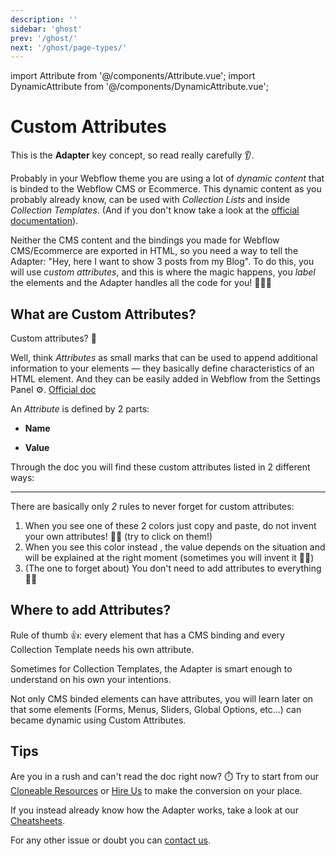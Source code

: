 ```yaml
---
description: ''
sidebar: 'ghost'
prev: '/ghost/'
next: '/ghost/page-types/'
---
```

import Attribute from '@/components/Attribute.vue';
import DynamicAttribute from '@/components/DynamicAttribute.vue';

# Custom Attributes

This is the **Adapter** key concept, so read really carefully 👂.

Probably in your Webflow theme you are using a lot of *dynamic content* that is binded to the Webflow CMS or Ecommerce. This dynamic content as you probably already know, can be used with *Collection Lists* and inside *Collection Templates*. (And if you don't know take a look at the [official documentation](https://university.webflow.com/article/intro-to-dynamic-content)).

Neither the CMS content and the bindings you made for Webflow CMS/Ecommerce are exported in HTML, so you need a way to tell the Adapter: "Hey, here I want to show 3 posts from my Blog". To do this, you will use *custom attributes*, and this is where the magic happens, you *label* the elements and the Adapter handles all the code for you! 💃💃💃


## What are Custom Attributes?

Custom attributes? 🤔

Well, think *Attributes* as small marks that can be used to append additional information to your elements — they basically define characteristics of an HTML element. And they can be easily added in Webflow from the Settings Panel ⚙️. 
[Official doc](https://university.webflow.com/article/how-to-add-custom-attributes-to-an-element-in-webflow)

An *Attribute* is defined by 2 parts:

* **Name**

* **Value**

Through the doc you will find these custom attributes listed in 2 different ways:

<Attribute name="name" value="value" />

---


<DynamicAttribute name="name" value="dynamic-value" />


There are basically only *2* rules to never forget for custom attributes:

1. When you see one of these 2 colors <code></code> <code class="value"></code>just copy and paste, do not invent your own attributes! 🙅‍♂️ (try to click on them!)
2. When you see this color instead <code class="dynamic-value"></code>, the value depends on the situation and will be explained at the right moment (sometimes you will invent it 🤷‍♂️)
3. (The one to forget about) You don't need to add attributes to everything 🤦‍♂

## Where to add Attributes?

Rule of thumb 👍: every element that has a CMS binding and every Collection Template needs his own attribute.

Sometimes for Collection Templates, the Adapter is smart enough to understand on his own your intentions.

Not only CMS binded elements can have attributes, you will learn later on that some elements (Forms, Menus, Sliders, Global Options, etc...) can became dynamic using Custom Attributes.


## Tips

Are you in a rush and can't read the doc right now? ⏱️ Try to start from our [Cloneable Resources](https://www.udesly.com/adapter-cloneable-resources/) or [Hire Us](https://www.udesly.com/custom-services/) to make the conversion on your place. 

If you instead already know how the Adapter works, take a look at our [Cheatsheets](https://cheatsheets.udesly.com/).

For any other issue or doubt you can [contact us](https://www.udesly.com/help-center/).


